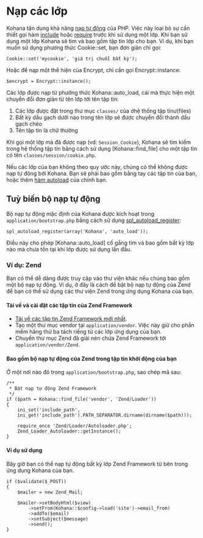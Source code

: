 # Nạp các lớp

Kohana tận dụng khả năng [nạp tự động](http://php.net/manual/language.oop5.autoload.php) của PHP.
Việc này loại bỏ sự cần thiết gọi hàm [include](http://php.net/include) hoặc [require](http://php.net/require) trước khi sử dụng một lớp.
Khi bạn sử dụng một lớp Kohana sẽ tìm và bao gồm tập tin lớp cho bạn.
Ví dụ, khi bạn muốn sử dụng phương thức Cookie::set, bạn đơn giản chỉ gọi:

    Cookie::set('mycookie', 'giá trị chuỗi bất kỳ');

Hoặc để nạp một thể hiện của Encrypt, chỉ cần gọi Encrypt::instance:

    $encrypt = Encrypt::instance();

Các lớp được nạp từ phướng thức Kohana::auto_load, cái mà thực hiện một chuyển đổi đơn giản từ tên lớp tới tên tập tin:

1. Các lớp được đặt trong thư mục `classes/` của ơhệ thống tập tinư(files)
2. Bất kỳ dấu gạch dưới nào trong tên lớp sẽ được chuyển đổi thành dấu gạch chéo
2. Tên tập tin là chữ thường

Khi gọi một lớp mà đã được nạp (vd: `Session_Cookie`),
Kohana sẽ tìm kiếm trong hệ thống tập tin bằng cách sử dụng [Kohana::find_file] cho một tập tin có tên `classes/session/cookie.php`.

Nếu các lớp của bạn không theo quy ước này, chúng có thể không được nạp tự động bởi Kohana.
Bạn sẽ phải bao gồm bằng tay các tập tin của bạn, hoặc thêm [hàm autoload](http://us3.php.net/manual/en/function.spl-autoload-register.php) của chính bạn.

## Tuỳ biến bộ nạp tự động

Bộ nạp tự động mặc định của Kohana được kích hoạt trong `application/bootstrap.php` bằng cách sử dụng [spl_autoload_register](http://php.net/spl_autoload_register):

    spl_autoload_register(array('Kohana', 'auto_load'));

Điều này cho phép [Kohana::auto_load] cố gắng tìm và bao gồm bất kỳ lớp nào mà chưa tồn tại khi lớp được sử dụng lần đầu.

### Ví dụ: Zend

Bạn có thể dễ dàng được truy cập vào thư viện khác nếu chúng bao gồm một bộ nạp tự động.
Ví dụ, ở đây là cách để bật bộ nạp tự động của Zend để bạn có thể sử dụng các thư viện Zend trong ứng dụng Kohana của bạn.

#### Tải về và cài đặt các tập tin của Zend Framework

- [Tải về các tập tin Zend Framework mới nhất](http://framework.zend.com/download/latest).
- Tạo một thư mục vendor tại `application/vendor`. Việc này giữ cho phần mềm hãng thứ ba tách riếng từ các lớp ứng dụng của bạn.
- Chuyển thư mục Zend đã giải nén chứa Zend Framework tới `application/vendor/Zend`.


#### Bao gồm bộ nạp tự động của Zend trong tập tin khởi động của bạn

Ở một nơi nào đó trong `application/bootstrap.php`, sao chép mã sau:

	/**
	 * Bật nạp tự động Zend Framework
	 */
	if ($path = Kohana::find_file('vendor', 'Zend/Loader'))
	{
	    ini_set('include_path',
	    ini_get('include_path').PATH_SEPARATOR.dirname(dirname($path)));
	
	    require_once 'Zend/Loader/Autoloader.php';
	    Zend_Loader_Autoloader::getInstance();
	}
	
#### Ví dụ sử dụng

Bây giờ bạn có thể nạp tự động bất kỳ lớp Zend Framework từ bên trong ứng dụng Kohana của bạn.

	if ($validate($_POST))
	{
		$mailer = new Zend_Mail;
		
		$mailer->setBodyHtml($view)
			->setFrom(Kohana::$config->load('site')->email_from)
			->addTo($email)
			->setSubject($message)
			->send();
	}